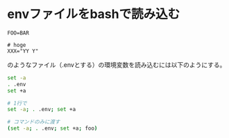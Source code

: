 # envファイルをbashで読み込む

```
FOO=BAR

# hoge
XXX="YY Y"
```

のようなファイル（.envとする）の環境変数を読み込むには以下のようにする。

```bash
set -a
. .env
set +a

# 1行で
set -a; . .env; set +a

# コマンドのみに渡す
(set -a; . .env; set +a; foo)
```
